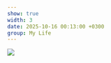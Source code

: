 ```yaml
---
show: true
width: 3
date: 2025-10-16 00:13:00 +0300
group: My Life
---
```

<div>
    <img data-src="{{ '/assets/images/etc/mylife/Gh-yP_TWAAAj4CG.jpg' | relative_url }}" class="lazy w-100 rounded-xl" src="{{ '/assets/images/empty_300x200.png' | relative_url }}">
</div>
